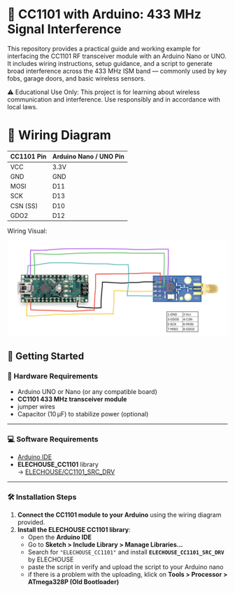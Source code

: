 # 📡 CC1101 with Arduino: 433 MHz Signal Interference

This repository provides a practical guide and working example for interfacing the CC1101 RF transceiver module with an Arduino Nano or UNO. It includes wiring instructions, setup guidance, and a script to generate broad interference across the 433 MHz ISM band — commonly used by key fobs, garage doors, and basic wireless sensors.

⚠️ Educational Use Only: This project is for learning about wireless communication and interference. Use responsibly and in accordance with local laws.


# 🔌 Wiring Diagram

| CC1101 Pin | Arduino Nano / UNO Pin |
|------------|------------------------|
| VCC        | 3.3V                   |
| GND        | GND                    |
| MOSI       | D11                    |
| SCK        | D13                    |
| CSN (SS)   | D10                    |
| GDO2       | D12                    |

Wiring Visual:

![Wiring Diagram](https://raw.githubusercontent.com/MasterMind825/ArduinoJammer433mhz/main/Screenshot%202025-06-04%20at%2018.40.59.png)

## 🚀 Getting Started

### 🧰 Hardware Requirements
- Arduino UNO or Nano (or any compatible board)
- **CC1101 433 MHz transceiver module**
- jumper wires
- Capacitor (10 µF) to stabilize power (optional)

---

### 💻 Software Requirements
- [Arduino IDE](https://www.arduino.cc/en/software)
- **ELECHOUSE_CC1101** library  
  → [ELECHOUSE/CC1101_SRC_DRV](https://github.com/ELECHOUSE/CC1101)

---

### 🛠 Installation Steps

1. **Connect the CC1101 module to your Arduino** using the wiring diagram provided.
2. **Install the ELECHOUSE CC1101 library**:
   - Open the **Arduino IDE**
   - Go to **Sketch > Include Library > Manage Libraries...**
   - Search for `"ELECHOUSE_CC1101"` and install **`ELECHOUSE_CC1101_SRC_DRV`** by ELECHOUSE
   - paste the script in verify and upload the script to your Arduino nano
   - if there is a problem with the uploading, klick on **Tools > Processor > ATmega328P (Old Bootloader)** 
